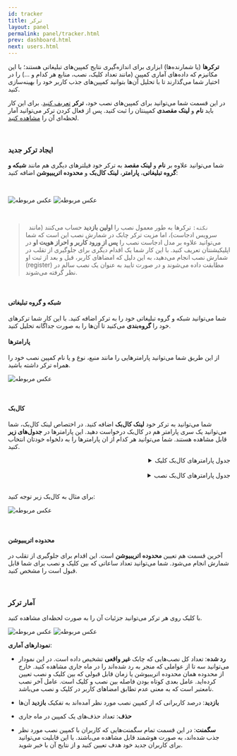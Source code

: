 ```yaml
---
id: tracker
title: ترکر
layout: panel
permalink: panel/tracker.html
prev: dashboard.html
next: users.html
---
```


**ترکرها** (یا شمارنده‌ها) ابزاری برای اندازه‌گیری نتایج کمپین‌های تبلیغاتی هستند؛ با این مکانیزم که داده‌های آماری کمپین (مانند تعداد کلیک، نصب، منابع هر کدام و ...) را در اختیار شما می‌گذارند تا با تحلیل آن‌ها بتوانید کمپین‌های جذب کاربر خود را بهینه‌سازی کنید.


در این قسمت شما می‌توانید برای کمپین‌های نصب خود، **ترکر** [تعریف کنید](/panel/tracker.html#ایجاد-ترکر-جدید). برای این کار باید **نام** و **لینک مقصدی** کمپینتان را ثبت کنید. پس از فعال کردن ترکر می‌توانید آمار لحظه‌ای آن را [مشاهده کنید](/panel/tracker.html#آمار-ترکر ).

<Br>

### ایجاد ترکر جدید

شما می‌توانید علاوه بر **نام** و **لینک مقصد** به ترکر خود فیلترهای دیگری هم مانند **شبکه و گروه تبلیغاتی**، **پارامتر**، **لینک کال‌بک** و **محدوده اتریبیوشن** اضافه کنید: 

<Br>

![عکس مربوطه](http://uupload.ir/files/1its_new-tracker1.png)
![عکس مربوطه](http://uupload.ir/files/ghqt_new-tracker2.png)

<Br>

>` نکته:` ترکرها به طور معمول نصب را **اولین بازدید** حساب می‌کنند (مانند سرویس ادجاست)، اما مزیت ترکر چابک در شمارش نصب این است که شما می‌توانید علاوه بر مدل ادجاست نصب را **پس از ورود کاربر و احراز هویت او** در اپلیکیشنتان تعریف کنید. با این کار شما یک اقدام دیگری برای جلوگیری از تقلب در شمارش نصب انجام می‌دهید، به این دلیل که امضاهای کاربر، قبل و بعد از ثبت او (register) مطابقت داده می‌شوند و در صورت تایید به عنوان یک نصب سالم در نظر گرفته می‌شوند. 

<Br>


#### شبکه و گروه تبلیغاتی

شما می‌توانید شبکه و گروه تبلیغاتی خود را به ترکر اضافه کنید. با این کار شما ترکرهای خود را **گروه‌بندی** می‌کنید تا آن‌ها را به صورت جداگانه تحلیل کنید.

#### پارامترها 

از این طریق شما می‌توانید پارامترهایی را مانند منبع، نوع و یا نام کمپین نصب خود را همراه ترکر داشته باشید.

![عکس مربوطه](http://uupload.ir/files/kihu_parameters.png)

<Br>

#### کال‌بک

شما می‌توانید به ترکر خود **لینک کال‌بک** اضافه کنید. در اختصاص لینک کال‌بک، شما ‌می‌توانید یک سری پارامتر هم در کال‌بک درخواست دهید. این پارامترها در **جدول‌های زیر** قابل مشاهده هستند. شما می‌توانید هر کدام از ان پارامترها را به دلخواه خودتان انتخاب کنید.  

<details style="text-align: right"><summary>جدول پارامترهای کال‌بک کلیک</summary>
<p>
<table>
<thead>
<tr>
<th style="text-align: center">پارامترها</th>
<th style="text-align: right">توضیح</th>
</tr>
</thead>
<tbody><tr>
<td align="center">id</td>
<td align="right">شناسه ترکر</td>
</tr>
<tr>
<td align="center">name</td>
<td align="right">نام ترکر</td>
</tr>
<tr>
<td align="center">eventType</td>
<td align="right">نوع رویداد (کلیک، نصب و...)</td>
</tr>
<tr>
<td align="center">osName </td>
<td align="right">سیستم‌عامل</td>
</tr>
<tr>
<td align="center">osVersion</td>
<td align="right">نسخه سیستم‌عامل</td>
</tr>
<tr>
<td align="center">deviceModel</td>
<td align="right">مدل دستگاه</td>
</tr>
<tr>
<td align="center">deviceManufacturer</td>
<td align="right">برند دستگاه</td>
</tr>
<tr>
<td align="center">ip</td>
<td align="right">آی‌پی کاربر</td>
</tr>
<tr>
<td align="center">clickAt</td>
<td align="right">زمان کلیک</td>
</tr>
</tbody></table>
</p>
</details>

<Br>

<details style="text-align: right"><summary>جدول پارامترهای کال‌بک نصب</summary>
<p>
<table>
<thead>
<tr>
<th style="text-align: center">پارامترها</th>
<th style="text-align: right">توضیح</th>
</tr>
</thead>
<tbody><tr>
<td align="center">id</td>
<td align="right">شناسه ترکر</td>
</tr>
<tr>
<td align="center">name</td>
<td align="right">نام ترکر</td>
</tr>
<tr>
<td align="center">eventType</td>
<td align="right">نوع رویداد (کلیک، نصب و ...)</td>
</tr>
<tr>
<td align="center">osName </td>
<td align="right">سیستم‌عامل</td>
</tr>
<tr>
<td align="center">osVersion</td>
<td align="right">نسخه سیستم‌عامل</td>
</tr>
<tr>
<td align="center">deviceModel</td>
<td align="right">مدل دستگاه</td>
</tr>
<tr>
<td align="center">deviceManufacturer</td>
<td align="right">برند دستگاه</td>
</tr>
<tr>
<td align="center">ip</td>
<td align="right">آی‌پی کاربر</td>
</tr>
<tr>
<td align="center">clickAt</td>
<td align="right">زمان کلیک</td>
</tr>
<tr>
<td align="center">appId</td>
<td align="right">شناسه اپ</td>
</tr>
<tr>
<td align="center">appVersion</td>
<td align="right">نسخه اپ</td>
</tr>
<tr>
<td align="center">uniqueId</td>
<td align="right">شناسه یکتای دستگاه</td>
</tr>
<tr>
<td align="center">installationId</td>
<td align="right">شناسه نصب یا دستگاه</td>
</tr>
<tr>
<td align="center">installSource</td>
<td align="right">منبع نصب</td>
</tr>
<tr>
<td align="center">installAt</td>
<td align="right">زمان نصب</td>
</tr>
<tr>
<td align="center">connection</td>
<td align="right">نوع اتصال</td>
</tr>
</tbody></table>
</p>
</details>

<Br>

برای مثال به کال‌بک زیر توجه کنید:

![عکس مربوطه](http://uupload.ir/files/guk_callback.png)

<Br>

#### محدوده اتریبیوشن

آخرین قسمت هم تعیین **محدوده اتریبیوشن** است. این اقدام برای جلوگیری از تقلب در شمارش انجام می‌شود. شما می‌توانید تعداد ساعاتی که بین کلیک و نصب برای شما قابل قبول است را مشخص کنید.

<Br>

### آمار ترکر 

با کلیک روی هر ترکر می‌توانید جزئیات آن را به صورت لحظه‌ای مشاهده کنید.

![عکس مربوطه](http://uupload.ir/files/8qnn_trackerperformance1.png)
![عکس مربوطه](http://uupload.ir/files/kmvo_trackerperformance2.png)

**نمودارهای آماری**:

- **رد شده**: تعداد کل نصب‌هایی که چابک **غیر واقعی** تشخیص داده است. در این نمودار می‌توانید سه تا از عواملی که منجر به رد شده‌اند را در ماه جاری مشاهده کنید. خارج از محدوده همان محدوده اتریبیوشن یا زمان قابل قبولی که بین کلیک و نصب تعیین کرده‌اید. عامل بعدی کوتاه بودن فاصله بین نصب و کلیک است. عامل آخر نصب نامعتبر است که به معنی عدم تطابق امضاهای کاربر در کلیک و نصب می‌باشد.
 
- **بازدید**: درصد کاربرانی که از کمپین نصب مورد نظر آمده‌اند به تفکیک **بازدید** آن‌ها 

- **حذف**: تعداد حذف‌های یک کمپین در ماه جاری

- **سگمنت**: در این قسمت تمام سگمنت‌هایی که کاربران با کمپین نصب مورد نظر جذب شده‌اند، به صورت هوشمند قابل مشاهده می‌باشند. با این قابلیت می‌توانید برای کاربران جدید خود هدف‌ تعیین کنید و از نتایج آن با خبر شوید.
